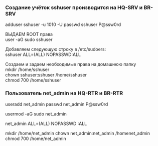 ### Создание учёток sshuser производится на HQ-SRV и BR-SRV

adduser sshuser -u 1010 -U
passwd sshuser
P@ssw0rd

ВЫДАЕМ ROOT права\
user -aG sudo sshuser

Добавляем следующую строку в /etc/sudoers:\
sshuser ALL=(ALL) NOPASSWD:ALL


Создаем и задаем необходимые права на домашнюю папку\
mkdir /home/sshuser\
chown sshuser:sshuser /home/sshuser\
chmod 700 /home/sshuser


### Пользователь net_admin на HQ-RTR и BR-RTR
useradd net_admin
passwd net_admin
P@ssw0rd

usermod -aG sudo net_admin

net_admin ALL=(ALL) NOPASSWD :ALL

mkdir /home/net_admin
chown net_admin:net_admin /homenet_admin
chmod 700 /home/net_admin
